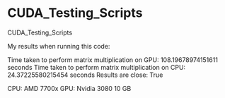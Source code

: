 # CUDA_Testing_Scripts
CUDA_Testing_Scripts


My results when running this code:

Time taken to perform matrix multiplication on GPU: 108.19678974151611 seconds
Time taken to perform matrix multiplication on CPU: 24.37225580215454 seconds
Results are close:  True

CPU: AMD 7700x
GPU: Nvidia 3080 10 GB
